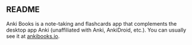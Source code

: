 ## README

Anki Books is a note-taking and flashcards app that complements the desktop app Anki (unaffiliated with Anki, AnkiDroid, etc.). You can usually see it at [ankibooks.io](https://ankibooks.io).
